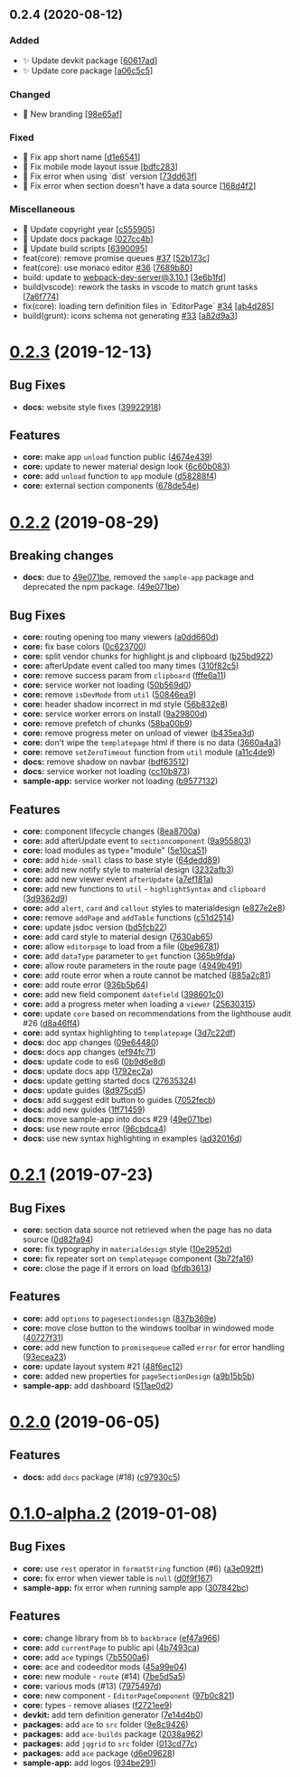 <a name="0.2.4"></a>
## 0.2.4 (2020-08-12)

### Added

- ✨ Update devkit package [[60617ad](https://github.com/backbrace/backbrace/commit/60617ad3434a6bb89b2d53c45f97080f81f5d94b)]
- ✨ Update core package [[a06c5c5](https://github.com/backbrace/backbrace/commit/a06c5c57f0503df054974a6d26b38208921e27b7)]

### Changed

- 🍱 New branding [[98e65af](https://github.com/backbrace/backbrace/commit/98e65af5f0ae68ff399191f935d922e7692deb60)]

### Fixed

- 🐛 Fix app short name [[d1e6541](https://github.com/backbrace/backbrace/commit/d1e654145e43495a5c4072077928cd05592980de)]
- 🐛 Fix mobile mode layout issue [[bdfc283](https://github.com/backbrace/backbrace/commit/bdfc2836d9f1930b46be02d152638c092d6c72b7)]
- 🐛 Fix error when using &#x60;dist&#x60; version [[73dd63f](https://github.com/backbrace/backbrace/commit/73dd63fd5d46b3316b03adeec6adebd5b58f6eb0)]
- 🐛 Fix error when section doesn&#x27;t have a data source [[168d4f2](https://github.com/backbrace/backbrace/commit/168d4f28e99bfdc44dca16ffd850c6257b3c1794)]

### Miscellaneous

- 📝 Update copyright year [[c555905](https://github.com/backbrace/backbrace/commit/c555905becaa799398772f586eeadaf334717ed0)]
- 📝 Update docs package [[027cc4b](https://github.com/backbrace/backbrace/commit/027cc4b2e6f9893ed5a723eea6ba5dfafa13d4e7)]
- 🔨 Update build scripts [[6390095](https://github.com/backbrace/backbrace/commit/6390095762b8a6ccd712cf330ba837a0671c4cbc)]
-  feat(core): remove promise queues [#37](https://github.com/backbrace/backbrace/issues/37) [[52b173c](https://github.com/backbrace/backbrace/commit/52b173c7ccd5b5a7d80ecae06810f19391b529d6)]
-  feat(core): use monaco editor [#36](https://github.com/backbrace/backbrace/issues/36) [[7689b80](https://github.com/backbrace/backbrace/commit/7689b80b49d0914fa6514cc98dd4ab16578d5f9b)]
-  build: update to webpack-dev-server@3.10.1 [[3e6b1fd](https://github.com/backbrace/backbrace/commit/3e6b1fd0fac08ec26cc8d3f39893670eda1811e8)]
-  build(vscode): rework the tasks in vscode to match grunt tasks [[7a6f774](https://github.com/backbrace/backbrace/commit/7a6f774eaf2113a30b40645083cf0478a3c08e6a)]
-  fix(core): loading tern definition files in &#x60;EditorPage&#x60; [#34](https://github.com/backbrace/backbrace/issues/34) [[ab4d285](https://github.com/backbrace/backbrace/commit/ab4d2857739e4764de239c2b85ec9496f2a0504e)]
-  build(grunt): icons schema not generating [#33](https://github.com/backbrace/backbrace/issues/33) [[a82d9a3](https://github.com/backbrace/backbrace/commit/a82d9a3fbf4792fb689d254988dbff309b3e23f9)]


<a name="0.2.3"></a>
# [0.2.3](https://github.com/backbrace/backbrace/compare/0.2.2...0.2.3) (2019-12-13)

## Bug Fixes

* **docs:** website style fixes ([39922918](https://github.com/backbrace/backbrace/commit/39922918a568bb4b9d5c55c2a14d521b8b22eec1))

## Features

* **core:** make app `unload` function public ([4674e439](https://github.com/backbrace/backbrace/commit/4674e4394bd9b6fc828cab3514d871cbe3d4c2ed))
* **core:** update to newer material design look ([6c60b083](https://github.com/backbrace/backbrace/commit/6c60b083a6ed47eb6ea26b4e872cd810a7962786))
* **core:** add `unload` function to `app` module ([d58288f4](https://github.com/backbrace/backbrace/commit/d58288f4748a918c127c65ed54a440ff1401d2f6))
* **core:** external section components ([678de54e](https://github.com/backbrace/backbrace/commit/678de54ee3ff0bc0d081c7a00f6dd2c5355d372e))


<a name="0.2.2"></a>
# [0.2.2](https://github.com/backbrace/backbrace/compare/0.2.1...0.2.2) (2019-08-29)

## Breaking changes

* **docs:** due to [49e071be](https://github.com/backbrace/backbrace/commit/49e071be84afbf85e3026b6a76c71c67887eb385),
  removed the `sample-app` package and deprecated the npm package.
  ([49e071be](https://github.com/backbrace/backbrace/commit/49e071be84afbf85e3026b6a76c71c67887eb385))

## Bug Fixes

* **core:** routing opening too many viewers
  ([a0dd660d](https://github.com/backbrace/backbrace/commit/a0dd660d646b70c96fe70be37413aba5a1a7db87))
* **core:** fix base colors
  ([0c623700](https://github.com/backbrace/backbrace/commit/0c62370021a5f12bff2450df1cd64ef7b3746f10))
* **core:** split vendor chunks for highlight.js and clipboard
  ([b25bd922](https://github.com/backbrace/backbrace/commit/b25bd92238401f0f8210d1f83594e2760c58a3c7))
* **core:** afterUpdate event called too many times
  ([310f82c5](https://github.com/backbrace/backbrace/commit/310f82c5055fe3c96d9d568e3b3123d606f0d46f))
* **core:** remove success param from `clipboard`
  ([fffe6a11](https://github.com/backbrace/backbrace/commit/fffe6a114a5e294458eba44703f5867267183736))
* **core:** service worker not loading
  ([50b569d0](https://github.com/backbrace/backbrace/commit/50b569d0ec84de564a48e8a9277b5efa73969faa))
* **core:** remove `isDevMode` from `util`
  ([50846ea9](https://github.com/backbrace/backbrace/commit/50846ea987c09cb7314b0be2fafad0a0e019d2db))
* **core:** header shadow incorrect in md style
  ([56b832e8](https://github.com/backbrace/backbrace/commit/56b832e86964c8725fd0f6935e2a8b68532602dd))
* **core:** service worker errors on install
  ([9a29800d](https://github.com/backbrace/backbrace/commit/9a29800d330e96bf34e36e87878956b16f799b03))
* **core:** remove prefetch of chunks
  ([58ba00b9](https://github.com/backbrace/backbrace/commit/58ba00b92171ad75922794e1990cf282ea5adac6))
* **core:** remove progress meter on unload of viewer
  ([b435ea3d](https://github.com/backbrace/backbrace/commit/b435ea3ddc171204dbd342bafaba3e2094447351))
* **core:** don't wipe the `templatepage` html if there is no data
  ([3660a4a3](https://github.com/backbrace/backbrace/commit/3660a4a3963ffaf27dc749a26c2073b685a41e9c))
* **core:** remove `setZeroTimeout` function from `util` module
  ([a11c4de9](https://github.com/backbrace/backbrace/commit/a11c4de9dc70f6318a22380e55a386047e875ad9))
* **docs:** remove shadow on navbar
  ([bdf63512](https://github.com/backbrace/backbrace/commit/bdf6351278e09cd21d4dc48efb0087b6f1d2def1))
* **docs:** service worker not loading
  ([cc10b873](https://github.com/backbrace/backbrace/commit/cc10b873f2b033b9fbfc91ec79588f1abb17159a))
* **sample-app:** service worker not loading
  ([b9577132](https://github.com/backbrace/backbrace/commit/b9577132765de2a6581f32956e0acff8ef8fc159))

## Features

* **core:** component lifecycle changes
  ([8ea8700a](https://github.com/backbrace/backbrace/commit/8ea8700a82addb7f04846b66155e6aeabf3f8a2f))
* **core:** add afterUpdate event to `sectioncomponent`
  ([9a955803](https://github.com/backbrace/backbrace/commit/9a9558039bb3d45beff5a1f2797773fb831d7140))
* **core:** load modules as type="module"
  ([5e10ca51](https://github.com/backbrace/backbrace/commit/5e10ca517ba88283efda7fdb31f4d704b45a8fd7))
* **core:** add `hide-small` class to base style
  ([64dedd89](https://github.com/backbrace/backbrace/commit/64dedd8930d581d7f59586b9d99c0793aaf4f929))
* **core:** add new notify style to material design
  ([3232afb3](https://github.com/backbrace/backbrace/commit/3232afb37e666644f789322d9245186203fc6774))
* **core:** add new viewer event `afterUpdate`
  ([a7ef181a](https://github.com/backbrace/backbrace/commit/a7ef181a90a4a9c3391e2334c306ccf4a6493e60))
* **core:** add new functions to `util` - `highlightSyntax` and `clipboard`
  ([3d9362d9](https://github.com/backbrace/backbrace/commit/3d9362d975612ecdbe6e2aeea3bbac4a048b0528))
* **core:** add `alert`, `card` and `callout` styles to materialdesign
  ([e827e2e8](https://github.com/backbrace/backbrace/commit/e827e2e8b24cb047dbd90ffaf9215061aa5124f4))
* **core:** remove `addPage` and `addTable` functions
  ([c51d2514](https://github.com/backbrace/backbrace/commit/c51d2514cd01a62675f2ce017082e20145db5567))
* **core:** update jsdoc version
  ([bd5fcb22](https://github.com/backbrace/backbrace/commit/bd5fcb22b0466537301d973e0584a976dc52966e))
* **core:** add card style to material design
  ([7630ab65](https://github.com/backbrace/backbrace/commit/7630ab657e01597b1707e798754571c8558f0b8d))
* **core:** allow `editorpage` to load from a file
  ([0be96781](https://github.com/backbrace/backbrace/commit/0be96781505f9c50e3042409573fb186e99e554a))
* **core:** add `dataType` parameter to `get` function
  ([365b9fda](https://github.com/backbrace/backbrace/commit/365b9fda47d8390bca0229ce7417c76bf91e19b5))
* **core:** allow route parameters in the route page
  ([4949b491](https://github.com/backbrace/backbrace/commit/4949b4919e10cee548dcc29a086aa0b8d0c3be0d))
* **core:** add route error when a route cannot be matched
  ([885a2c81](https://github.com/backbrace/backbrace/commit/885a2c814d1db30be6c441e6a02efd78a40fc733))
* **core:** add route error
  ([936b5b64](https://github.com/backbrace/backbrace/commit/936b5b64783ba9c96dcc472d55ffa21473273139))
* **core:** add new field component `datefield`
  ([398601c0](https://github.com/backbrace/backbrace/commit/398601c0c0cc1fdd2e0d8bd307b5ff2f98ad0628))
* **core:** add a progress meter when loading a `viewer`
  ([25630315](https://github.com/backbrace/backbrace/commit/256303157305692ccd0672aed5ea381dace2247e))
* **core:** update `core` based on recommendations from the lighthouse audit #26
  ([d8a46ff4](https://github.com/backbrace/backbrace/commit/d8a46ff41c2f3b3da7dd2f6302c2f0da4b0e25c3))
* **core:** add syntax highlighting to `templatepage`
  ([3d7c22df](https://github.com/backbrace/backbrace/commit/3d7c22dfa32fad26191140092af48f41efc18a32))
* **docs:** doc app changes
  ([09e64480](https://github.com/backbrace/backbrace/commit/09e64480f6ca2f5a30aac4eafa8a8dbe8aa8bba4))
* **docs:** docs app changes
  ([ef94fc71](https://github.com/backbrace/backbrace/commit/ef94fc71eae5319d650857526407a64cf4d26c3d))
* **docs:** update code to es6
  ([0b9d6e8d](https://github.com/backbrace/backbrace/commit/0b9d6e8d128e3654e46af944ca7ab2f0a64a3625))
* **docs:** update docs app
  ([1792ec2a](https://github.com/backbrace/backbrace/commit/1792ec2a26261fb081e0c5a4c67c21d41d06306a))
* **docs:** update getting started docs
  ([27635324](https://github.com/backbrace/backbrace/commit/27635324c4f5e57d546596e3d38179278c296bc9))
* **docs:** update guides
  ([8d975cd5](https://github.com/backbrace/backbrace/commit/8d975cd52fc5c6aa6fa4860f5dc11af723e6211d))
* **docs:** add suggest edit button to guides
  ([7052fecb](https://github.com/backbrace/backbrace/commit/7052fecb25b614557ae1d5fb2dbaa53ba9e1281b))
* **docs:** add new guides
  ([1ff71459](https://github.com/backbrace/backbrace/commit/1ff7145988a53eb4851b857ff40e760a07f9dc3f))
* **docs:** move sample-app into docs #29
  ([49e071be](https://github.com/backbrace/backbrace/commit/49e071be84afbf85e3026b6a76c71c67887eb385))
* **docs:** use new route error
  ([96cbdca4](https://github.com/backbrace/backbrace/commit/96cbdca4c2ca9a6d09e4c2e4bff51b21803a27f8))
* **docs:** use new syntax highlighting in examples
  ([ad32016d](https://github.com/backbrace/backbrace/commit/ad32016d54e059a0f790bb6d783f225e924d733e))


<a name="0.2.1"></a>
# [0.2.1](https://github.com/backbrace/backbrace/compare/0.2.0...0.2.1) (2019-07-23)

## Bug Fixes

* **core:** section data source not retrieved when the page has no data source
  ([0d82fa94](https://github.com/backbrace/backbrace/commit/0d82fa9487e4a42b11c2d93801f5d715dda513fb))
* **core:** fix typography in `materialdesign` style
  ([10e2952d](https://github.com/backbrace/backbrace/commit/10e2952d8cf7eb839d4f703150afafbac513e2aa))
* **core:** fix repeater sort on `templatepage` component
  ([3b72fa16](https://github.com/backbrace/backbrace/commit/3b72fa1646443f82f8b7b11bd299e683313c5937))
* **core:** close the page if it errors on load
  ([bfdb3613](https://github.com/backbrace/backbrace/commit/bfdb36136c659dee2a9194abf442d3e44075c448))

## Features

* **core:** add `options` to `pagesectiondesign`
  ([837b369e](https://github.com/backbrace/backbrace/commit/837b369e831ea55d2454ca3c6392e9f72a27c394))
* **core:** move close button to the windows toolbar in windowed mode
  ([40727f31](https://github.com/backbrace/backbrace/commit/40727f31f5f0903d31c3dcf7fcc3a4a7f6c7f1c4))
* **core:** add new function to `promisequeue` called `error` for error handling
  ([93ecea23](https://github.com/backbrace/backbrace/commit/93ecea237efd5d390658250dc11ec6f1bc56c08f))
* **core:** update layout system #21
  ([48f6ec12](https://github.com/backbrace/backbrace/commit/48f6ec12510e20c84f3558e8255f0d28fdffeaee))
* **core:** added new properties for `pageSectionDesign`
  ([a9b15b5b](https://github.com/backbrace/backbrace/commit/a9b15b5bf29f491f3235c33d78a4fd9b90fa80e5))
* **sample-app:** add dashboard
  ([511ae0d2](https://github.com/backbrace/backbrace/commit/511ae0d2f6f9a7e8b789e67c237ba10c147ea5ea))


<a name="0.2.0"></a>
# [0.2.0](https://github.com/backbrace/backbrace/compare/0.1.0-alpha.2...0.2.0) (2019-06-05)

## Features

* **docs:** add `docs` package (#18)
  ([c97930c5](https://github.com/backbrace/backbrace/commit/c97930c50897f4f53e3a23e76dbec574c135217e))


<a name="0.1.0-alpha.2"></a>
# [0.1.0-alpha.2](https://github.com/backbrace/backbrace/compare/0.1.0-alpha.1...0.1.0-alpha.2) (2019-01-08)

## Bug Fixes

* **core:** use `rest` operator in `formatString` function (#6)
  ([a3e092ff](https://github.com/backbrace/backbrace/commit/a3e092ffbf2025ee307db3cf887c40c197bf9f2c))
* **core:** fix error when viewer table is `null`
  ([d0f9f167](https://github.com/backbrace/backbrace/commit/d0f9f1673b51d06c4bef22bcf08096abb20cba6c))
* **sample-app:** fix error when running sample app
  ([307842bc](https://github.com/backbrace/backbrace/commit/307842bc80beb11062a8793790d2bbac93b5e309))


## Features

* **core:** change library from `bb` to `backbrace`
  ([ef47a966](https://github.com/backbrace/backbrace/commit/ef47a9662f1406b3cea1dbcd2153c5d09dbc0e65))
* **core:** add `currentPage` to public api
  ([4b7493ca](https://github.com/backbrace/backbrace/commit/4b7493ca474f6d0ebe1bad4a7e763b6e46e5eb21))
* **core:** add `ace` typings
  ([7b5500a6](https://github.com/backbrace/backbrace/commit/7b5500a698509b9a6634a8a5958dbdb7f45f2f3e))
* **core:** ace and codeeditor mods
  ([45a99e04](https://github.com/backbrace/backbrace/commit/45a99e04e26082bdac3ff18cb02e018865d892c7))
* **core:** new module - `route` (#14)
  ([7be5d5a5](https://github.com/backbrace/backbrace/commit/7be5d5a5aa47b5fcd11bf1930c261bd397ff8f35))
* **core:** various mods (#13)
  ([7975497d](https://github.com/backbrace/backbrace/commit/7975497dc0ed7407cf6d194f9caa15483e86b78c))
* **core:** new component - `EditorPageComponent`
  ([97b0c821](https://github.com/backbrace/backbrace/commit/97b0c8218bb9441da35ea45e92ac59be57515753))
* **core:** types - remove aliases
  ([f2721ee9](https://github.com/backbrace/backbrace/commit/f2721ee9046cfdc220c4b2edab8908fee0a4dbc0))
* **devkit:** add tern definition generator
  ([7e14d4b0](https://github.com/backbrace/backbrace/commit/7e14d4b072486b12b0cffbd900875323d2bf73e6))
* **packages:** add `ace` to `src` folder
  ([9e8c9426](https://github.com/backbrace/backbrace/commit/9e8c942681c38db83918228100d4383f61756908))
* **packages:** add `ace-builds` package
  ([2038a962](https://github.com/backbrace/backbrace/commit/2038a9628e5f6463384c066abc1ff57f5ff995db))
* **packages:** add `jqgrid` to `src` folder
  ([013cd77c](https://github.com/backbrace/backbrace/commit/013cd77cbaf86a0829164792ec60742b5b0420f7))
* **packages:** add `ace` package
  ([d6e09628](https://github.com/backbrace/backbrace/commit/d6e09628363a5273e03f1a364fe6f57945946fb4))
* **sample-app:** add logos
  ([934be291](https://github.com/backbrace/backbrace/commit/934be291d47c764169b5823d9b624202854151d5))
